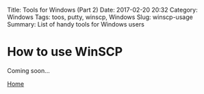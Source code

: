 Title: Tools for Windows (Part 2)
Date: 2017-02-20 20:32
Category: Windows
Tags: toos, putty, winscp, Windows
Slug: winscp-usage
Summary: List of handy tools for Windows users

# How to use WinSCP

Coming soon...


[Home]({filename}../index.md)
